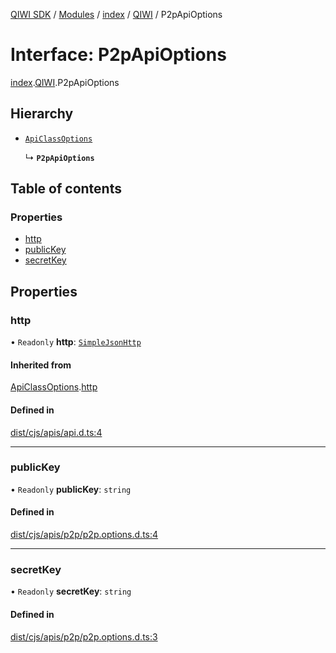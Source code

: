 [QIWI SDK](../README.md) / [Modules](../modules.md) / [index](../modules/index.md) / [QIWI](../modules/index.QIWI.md) / P2pApiOptions

# Interface: P2pApiOptions

[index](../modules/index.md).[QIWI](../modules/index.QIWI.md).P2pApiOptions

## Hierarchy

- [`ApiClassOptions`](index._internal_.ApiClassOptions.md)

  ↳ **`P2pApiOptions`**

## Table of contents

### Properties

- [http](index.QIWI.P2pApiOptions.md#http)
- [publicKey](index.QIWI.P2pApiOptions.md#publickey)
- [secretKey](index.QIWI.P2pApiOptions.md#secretkey)

## Properties

### http

• `Readonly` **http**: [`SimpleJsonHttp`](../classes/index._internal_.SimpleJsonHttp.md)

#### Inherited from

[ApiClassOptions](index._internal_.ApiClassOptions.md).[http](index._internal_.ApiClassOptions.md#http)

#### Defined in

[dist/cjs/apis/api.d.ts:4](https://github.com/AlexXanderGrib/node-qiwi-sdk/blob/59c6cc6/dist/cjs/apis/api.d.ts#L4)

___

### publicKey

• `Readonly` **publicKey**: `string`

#### Defined in

[dist/cjs/apis/p2p/p2p.options.d.ts:4](https://github.com/AlexXanderGrib/node-qiwi-sdk/blob/59c6cc6/dist/cjs/apis/p2p/p2p.options.d.ts#L4)

___

### secretKey

• `Readonly` **secretKey**: `string`

#### Defined in

[dist/cjs/apis/p2p/p2p.options.d.ts:3](https://github.com/AlexXanderGrib/node-qiwi-sdk/blob/59c6cc6/dist/cjs/apis/p2p/p2p.options.d.ts#L3)
